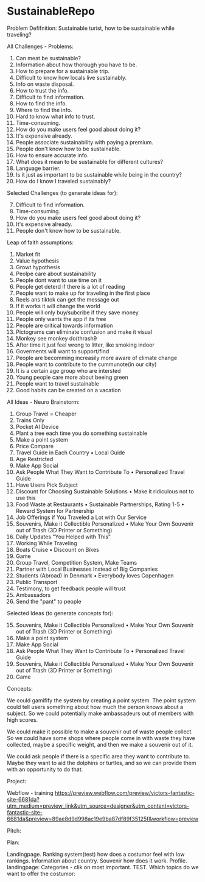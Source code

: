# SustainableRepo

Problem Defifnition:
Sustainable turist, how to be sustainable while traveling?


All Challenges - Problems:
1. Can meat be sustainable?
2. Information about how thorough you have to be.
3. How to prepare for a sustainable trip.
4. Difficult to know how locals live sustainably.
5. Info on waste disposal.
6. How to trust the info.
7. Difficult to find information.
8. How to find the info.
9. Where to find the info.
10. Hard to know what info to trust.
11. Time-consuming.
12. How do you make users feel good about doing it?
13. It's expensive already.
14. People associate sustainability with paying a premium.
15. People don't know how to be sustainable.
16. How to ensure accurate info.
17. What does it mean to be sustainable for different cultures?
18. Language barrier.
19. Is it just as important to be sustainable while being in the country?
20. How do I know I traveled sustainably?


Selected Challenges (to generate ideas for):

7. Difficult to find information.
11. Time-consuming. 
12. How do you make users feel good about doing it?
13. It's expensive already.
15. People don't know how to be sustainable.


Leap of faith assumptions:
1. Market fit 
2. Value hypothesis 
3. Growt hypothesis
4. Peolpe care about sustainability 
5. People dont want to use time on it
6. People get deterd if there is a lot of reading 
7. People want to make up for traveling in the first place 
8. Reels ans tiktok can get the message out 
9. If it works it will change the world 
10. People will only buy/subcribe if they save money 
11. People only wants the app if its free 
12. People are critical towards information 
13. Pictograms can eliminate confusion and make it visual 
14. Monkey see monkey do(thrash9
15. After time it just feel wrong to litter, like smoking indoor
16. Goverments will want to support/find
17. People are becomming increasily more aware of climate change 
18. People want to contribute to the cummunote(in our city) 
19. It is a certain age group who are intersted 
20. Young people care more about beeing green
21. People want to travel sustainable 
22. Good habits can be created on a vacation


All Ideas - Neuro Brainstorm: 
1. Group Travel = Cheaper
2. Trains Only
3. Pocket AI Device
4. Plant a tree each time you do something sustainable
5. Make a point system
6. Price Compare
7. Travel Guide in Each Country
	• Local Guide
8. Age Restricted
9. Make App Social
10. Ask People What They Want to Contribute To
	• Personalized Travel Guide
11. Have Users Pick Subject
12. Discount for Choosing Sustainable Solutions
	• Make it ridiculous not to use this
13. Food Waste at Restaurants
	• Sustainable Partnerships, Rating 1-5
	• Reward System for Partnership
14. Job Offerings if You Traveled a Lot with Our Service
15. Souvenirs, Make it Collectible Personalized
	• Make Your Own Souvenir out of Trash (3D Printer or Something)
16. Daily Updates "You Helped with This"
17. Working While Traveling
18. Boats Cruise
	• Discount on Bikes
19. Game
20. Group Travel, Competition System, Make Teams
21. Partner with Local Businesses Instead of Big Companies
22. Students (Abroad) in Denmark
	• Everybody loves Copenhagen
23. Public Transport
24. Testimony, to get feedback people will trust
25. Ambassadors
26. Send the "pant" to people

Selected Ideas (to generate concepts for):

15. Souvenirs, Make it Collectible Personalized
	• Make Your Own Souvenir out of Trash (3D Printer or Something)
5. Make a point system
9. Make App Social
10. Ask People What They Want to Contribute To
	• Personalized Travel Guide
15. Souvenirs, Make it Collectible Personalized
	• Make Your Own Souvenir out of Trash (3D Printer or Something)
19. Game

Concepts: 

We could gamifify the system by creating a point system. The point system could tell users something about
how much the person knows about a subject. So we could potentially make ambassadeurs out of members with 
high scores. 

We could make it possible to make a souvenir out of waste people collect. So we could have some shops where 
people come in with waste they have collected, maybe a specific weight, and then we make a souvenir out of it. 

We could ask people if there is a specific area they want to contribute to. Maybe they want to aid the dolphins or 
turtles, and so we can provide them with an opportunity to do that. 

Project:

Webflow - training 
https://preview.webflow.com/preview/victors-fantastic-site-6681da?utm_medium=preview_link&utm_source=designer&utm_content=victors-fantastic-site-6681da&preview=89ae8d9d998ac19e9ba87df89f35125f&workflow=preview

Pitch:


Plan: 

Landingpage.
Ranking system(test) how does a costumor feel with low rankings.
Information about country.
Souvenir how does it work.
Profile.
landingpage: Categories - clik on most important. TEST.
Which topics do we want to offer the costumor:
















